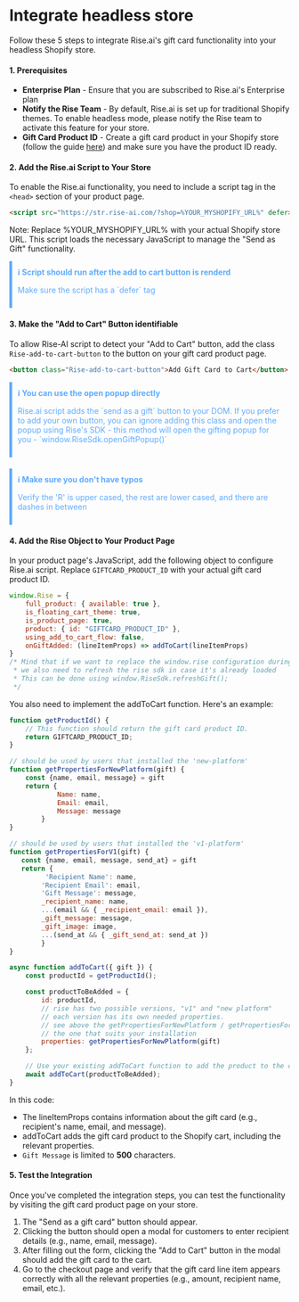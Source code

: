 
# Integrate headless store

Follow these 5 steps to integrate Rise.ai's gift card functionality into your headless Shopify store.

#### 1. Prerequisites
- **Enterprise Plan** - Ensure that you are subscribed to Rise.ai's Enterprise plan
- **Notify the Rise Team** - By default, Rise.ai is set up for traditional Shopify themes. To enable headless mode, please notify the Rise team to activate this feature for your store.
- **Gift Card Product ID** - Create a gift card product in your Shopify store (follow the guide [here](https://help.rise.ai/en/articles/2233029-setting-up-your-gift-cards#h_9b8fb9f72c)) and make sure you have the product ID ready.

#### 2. Add the Rise.ai Script to Your Store
To enable the Rise.ai functionality, you need to include a script tag in the `<head>` section of your product page.

```html
<script src="https://str.rise-ai.com/?shop=%YOUR_MYSHOPIFY_URL%" defer></script>
```
Note: Replace %YOUR_MYSHOPIFY_URL% with your actual Shopify store URL.
This script loads the necessary JavaScript to manage the "Send as Gift" functionality.

<div style="color: #5eacff; border-left: 5px solid #5eacff; padding: 10px; margin-bottom: 20px;">
  <strong>ℹ️ Script should run after the add to cart button is renderd</strong>
  <p>Make sure the script has a `defer` tag</p>
</div>


#### 3. Make the "Add to Cart" Button identifiable 
To allow Rise-AI script to detect your "Add to Cart" button, add the class `Rise-add-to-cart-button` to the button on your gift card product page.
```html
<button class="Rise-add-to-cart-button">Add Gift Card to Cart</button>
```
<div style="color: #5eacff; border-left: 5px solid #5eacff; padding: 10px; margin-bottom: 20px;">
  <strong>ℹ️ You can use the open popup directly</strong>
  <p>Rise.ai script adds the `send as a gift` button to your DOM. If you prefer to add your own button, you can ignore adding this class and open the popup using Rise's SDK - this method will open the gifting popup for you - `window.RiseSdk.openGiftPopup()` </p>
</div>
<div style="color: #5eacff; border-left: 5px solid #5eacff; padding: 10px; margin-bottom: 20px;">
  <strong>ℹ️ Make sure you don't have typos</strong>
  <p>Verify the 'R' is upper cased, the rest are lower cased, and there are dashes in between</p>
</div>

#### 4. Add the Rise Object to Your Product Page
In your product page's JavaScript, add the following object to configure Rise.ai script. Replace `GIFTCARD_PRODUCT_ID` with your actual gift card product ID.

```javascript
window.Rise = {
    full_product: { available: true },
    is_floating_cart_theme: true,
    is_product_page: true,
    product: { id: "GIFTCARD_PRODUCT_ID" },
    using_add_to_cart_flow: false,
    onGiftAdded: (lineItemProps) => addToCart(lineItemProps)
}
/* Mind that if we want to replace the window.rise configuration during runtime (e.g after a variant replacement),
 * we also need to refresh the rise sdk in case it's already loaded
 * This can be done using window.RiseSdk.refreshGift();
 */
```

You also need to implement the addToCart function. Here's an example:

```javascript
function getProductId() {
    // This function should return the gift card product ID.
    return GIFTCARD_PRODUCT_ID;
}

// should be used by users that installed the 'new-platform'
function getPropertiesForNewPlatform(gift) {
    const {name, email, message} = gift
    return {
            Name: name,
            Email: email,
            Message: message
        }
}

// should be used by users that installed the 'v1-platform'
function getPropertiesForV1(gift) {
   const {name, email, message, send_at} = gift
   return {
         'Recipient Name': name,
        'Recipient Email': email,
        'Gift Message': message,
        _recipient_name: name,
        ...(email && { _recipient_email: email }),
        _gift_message: message,
        _gift_image: image,
        ...(send_at && { _gift_send_at: send_at })
        }
}

async function addToCart({ gift }) {
    const productId = getProductId();

    const productToBeAdded = {
        id: productId,
        // rise has two possible versions, "v1" and "new platform"
        // each version has its own needed properties.
        // see above the getPropertiesForNewPlatform / getPropertiesForV1 functions and use
        // the one that suits your installation
        properties: getPropertiesForNewPlatform(gift)
    };

    // Use your existing addToCart function to add the product to the cart.
    await addToCart(productToBeAdded);
}
```
In this code:

- The lineItemProps contains information about the gift card (e.g., recipient's name, email, and message).
- addToCart adds the gift card product to the Shopify cart, including the relevant properties.
- `Gift Message` is limited to **500** characters.

#### 5. Test the Integration
Once you've completed the integration steps, you can test the functionality by visiting the gift card product page on your store.

1. The "Send as a gift card" button should appear.
2. Clicking the button should open a modal for customers to enter recipient details (e.g., name, email, message).
3. After filling out the form, clicking the "Add to Cart" button in the modal should add the gift card to the cart.
4. Go to the checkout page and verify that the gift card line item appears correctly with all the relevant properties (e.g., amount, recipient name, email, etc.).
